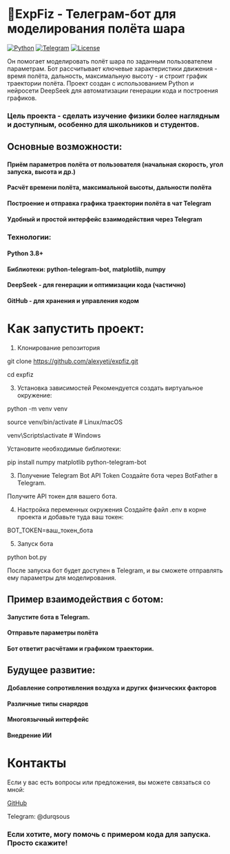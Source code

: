 # 🚀ExpFiz - Телеграм-бот для моделирования полёта шара

[![Python](https://img.shields.io/badge/Python-3.8+-blue?logo=python)](https://python.org)
[![Telegram](https://img.shields.io/badge/Telegram-Bot_API-green?logo=telegram)](https://core.telegram.org/bots/api)
[![License](https://img.shields.io/badge/License-MIT-yellow)](LICENSE)

Он помогает моделировать полёт шара по заданным пользователем параметрам. Бот рассчитывает ключевые характеристики движения - время полёта, дальность, максимальную высоту - и строит график траектории полёта.
Проект создан с использованием Python и нейросети DeepSeek для автоматизации генерации кода и построения графиков.

### Цель проекта - сделать изучение физики более наглядным и доступным, особенно для школьников и студентов.

## Основные возможности:
#### Приём параметров полёта от пользователя (начальная скорость, угол запуска, высота и др.)
#### Расчёт времени полёта, максимальной высоты, дальности полёта
#### Построение и отправка графика траектории полёта в чат Telegram
#### Удобный и простой интерфейс взаимодействия через Telegram


### Технологии:
#### Python 3.8+
#### Библиотеки: python-telegram-bot, matplotlib, numpy
#### DeepSeek - для генерации и оптимизации кода (частично)
#### GitHub - для хранения и управления кодом

# Как запустить проект:
1. Клонирование репозитория

git clone https://github.com/alexyeti/expfiz.git

cd expfiz

3. Установка зависимостей
Рекомендуется создать виртуальное окружение:


python -m venv venv

source venv/bin/activate  # Linux/macOS

venv\Scripts\activate     # Windows

Установите необходимые библиотеки:


pip install numpy matplotlib python-telegram-bot


3. Получение Telegram Bot API Token
Создайте бота через BotFather в Telegram.

Получите API токен для вашего бота.

4. Настройка переменных окружения
Создайте файл .env в корне проекта и добавьте туда ваш токен:



BOT_TOKEN=ваш_токен_бота

5. Запуск бота

python bot.py

После запуска бот будет доступен в Telegram, и вы сможете отправлять ему параметры для моделирования.


## Пример взаимодействия с ботом:
#### Запустите бота в Telegram.
#### Отправьте параметры полёта
#### Бот ответит расчётами и графиком траектории.

## Будущее развитие:
#### Добавление сопротивления воздуха и других физических факторов
#### Различные типы снарядов
#### Многоязычный интерфейс
#### Внедрение ИИ

# Контакты
Если у вас есть вопросы или предложения, вы можете связаться со мной:

[GitHub](https://github.com/alexyeti)

Telegram: @durqsous

### Если хотите, могу помочь с примером кода для запуска. Просто скажите!
